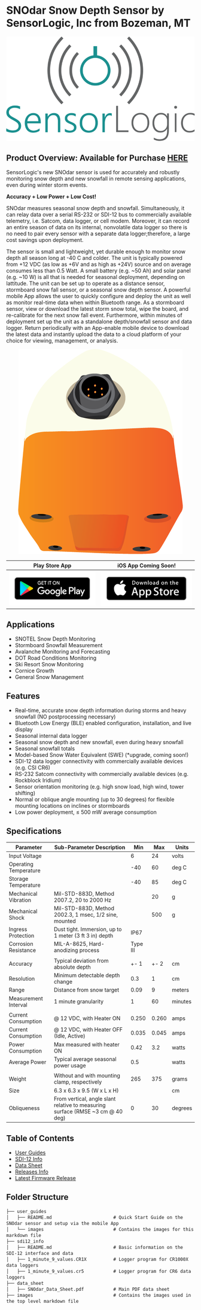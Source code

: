 # SNOdar Snow Depth Sensor by SensorLogic, Inc from Bozeman, MT
<p align="center">
  <img src="images/sli_logo.png" />
</p>

## Product Overview: Available for Purchase [HERE](https://sensorlogic.store/collections/snow-science-instrumentation/products/snodar-snow-depth-sensor)
SensorLogic's new SNOdar sensor is used for accurately and robustly monitoring snow depth and new snowfall in remote sensing applications, even during winter storm events.

**Accuracy + Low Power + Low Cost!**

SNOdar measures seasonal snow depth and snowfall. Simultaneously, it can relay data over a serial RS-232 or SDI-12 bus to commercially available telemetry, i.e. Satcom, data logger, or cell modem. Moreover, it can record an entire season of data on its internal, nonvolatile data logger so there is no need to pair every sensor with a separate data logger;therefore, a large cost savings upon deployment.

The sensor is small and lightweight, yet durable enough to monitor snow depth all season long at -40 C and colder. The unit is typically powered from +12 VDC (as low as +6V and as high as +24V) source and on average consumes less than 0.5 Watt. A small battery (e.g. ~50 Ah) and solar panel (e.g. ~10 W) is all that is needed for seasonal deployment, depending on lattitude. The unit can be set up to operate as a distance sensor, stormboard snow fall sensor, or a seasonal snow depth sensor. A powerful mobile App allows the user to quickly configure and deploy the unit as well as monitor real-time data when within Bluetooth range. As a stormboard sensor, view or download the latest storm snow total, wipe the board, and re-calibrate for the next snow fall event. Furthermore, within minutes of deployment set up the unit as a standalone depth/snowfall sensor and data logger. Return periodically with an App-enable mobile device to download the latest data and instantly upload the data to a cloud platform of your choice for viewing, management, or analysis.

<p align="center">
  <img src="images/splashscreen.png" />
</p>

Play Store App                                                                                  |  iOS App Coming Soon!
:----------------------------------------------------------------------------------------------:|:----------------------------------------------------------------------------------:
[![](images/google-play-badge.png)](https://play.google.com/store/apps/details?id=com.snodar)   | [![](images/apple-app-store-badge.png)](https://www.apple.com/app-store/)

## Applications
- SNOTEL Snow Depth Monitoring
- Stormboard Snowfall Measurement
- Avalanche Monitoring and Forecasting
- DOT Road Conditions Monitoring
- Ski Resort Snow Monitoring
- Cornice Growth
- General Snow Management

## Features
- Real-time, accurate snow depth information during storms and heavy snowfall (NO postprocessing necessary)
- Bluetooth Low Energy (BLE) enabled configuration, installation, and live display
- Seasonal internal data logger
- Seasonal snow depth and new snowfall, even during heavy snowfall
- Seasonal snowfall totals
- Model-based Snow Water Equivalent (SWE) (*upgrade, coming soon!)
- SDI-12 data logger connectivity with commercially available devices (e.g. CSI CR6)
- RS-232 Satcom connectivity with commercially available devices (e.g. Rockblock Iridium)
- Sensor orientation monitoring (e.g. high snow load, high wind, tower shifting)
- Normal or oblique angle mounting (up to 30 degrees) for flexible mounting locations on inclines or stormboards
- Low power deployment, $\leq$ 500 mW average consumption

## Specifications
| Parameter             | Sub-Parameter Description                                                      | Min      | Max      | Units         |
| --------------------- | ------------------------------------------------------------------------------ | -------- | -------- | ------------- |
| Input Voltage         |                                                                                | 6        | 24       | volts         |
| Operating Temperature |                                                                                | -40      | 60       | deg C         |
| Storage Temperature   |                                                                                | -40      | 85       | deg C         |
| Mechanical Vibration  | Mil-STD-883D, Method 2007.2, 20 to 2000 Hz                                     |          | 20       | g             |
| Mechanical Shock      | Mil-STD-883D, Method 2002.3, 1 msec, 1/2 sine, mounted                         |          | 500      | g             |
| Ingress Protection    | Dust tight. Immersion, up to 1 meter (3 ft 3 in) depth                         | IP67     |          |               |
| Corrosion Resistance  | MIL-A-8625, Hard-anodizing process                                             | Type III |          |               |
|                       |                                                                                |          |          |               |
| Accuracy              | Typical deviation from absolute depth                                          | +- 1     | +- 2     | cm            |
| Resolution            | Minimum detectable depth change                                                | 0.3      | 1        | cm            |
| Range                 | Distance from snow target                                                      | 0.09     | 9        | meters        |
| Measurement Interval  | 1 minute granularity                                                           | 1        | 60       | minutes       |
|                       |                                                                                |          |          |               |
| Current Consumption   | @ 12 VDC, with Heater ON                                                       | 0.250    | 0.260    | amps          |
| Current Consumption   | @ 12 VDC,  with Heater OFF (Idle, Active)                                      | 0.035    | 0.045    | amps          |
| Power Consumption     | Max measured with heater ON                                                    | 0.42     | 3.2      | watts         |
| Average Power         | Typical average seasonal power usage                                           | 0.5      |          | watts         |
|                       |                                                                                |          |          |               |
| Weight                | Without and with mounting clamp, respectively                                  | 265      | 375      | grams         |
| Size                  | 6.3 x 6.3 x 9.5 (W x L x H)                                                    |          |          | cm            |
| Obliqueness           | From vertical, angle slant relative to measuring surface (RMSE ~3 cm @ 40 deg) | 0        | 30       | degrees       |

## Table of Contents
- [User Guides](user_guides)
- [SDI-12 Info](sdi12_info)
- [Data Sheet](data_sheet/SNOdar_Data_Sheet.pdf)
- [Releases Info](releases_info)
- [Latest Firmware Release](https://github.com/SensorLogicInc/snodar-releases/releases)

## Folder Structure
```
├── user_guides
│   ├── README.md                       # Quick Start Guide on the SNOdar sensor and setup via the mobile App
│   └── images                          # Contains the images for this markdown file
├── sdi12_info
│   ├── README.md                       # Basic information on the SDI-12 interface and data
│   ├── 1_minute_9_values.CR1X          # Logger program for CR1000X data loggers
│   ├── 1_minute_9_values.cr5           # Logger program for CR6 data loggers
├── data_sheet
│   ├── SNOdar_Data_Sheet.pdf           # Main PDF data sheet
├── images                              # Contains the images used in the top level markdown file
```

